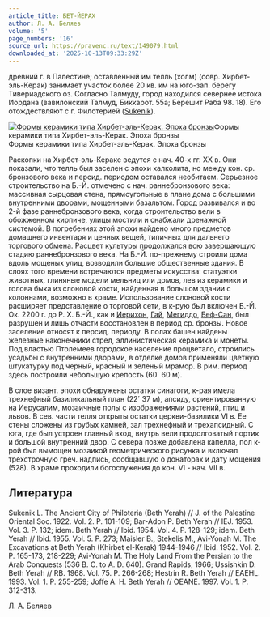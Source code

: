 ```yaml
---
article_title: БЕТ-ЙЕРАХ
author: Л. А. Беляев
volume: '5'
page_numbers: '16'
source_url: https://pravenc.ru/text/149079.html
downloaded_at: '2025-10-13T09:33:29Z'
---
```


древний г. в Палестине; оставленный им телль (холм) (совр. Хирбет-эль-Керак) занимает участок более 20 кв. км на юго-зап. берегу Тивериадского оз. Согласно Талмуду, город находился севернее истока Иордана (вавилонский Талмуд, Биккарот. 55a; Берешит Раба 98. 18). Его отождествляют с г. Филотерией ([Sukenik](https://pravenc.ru/text/Sukenik.html)).

[![Формы керамики типа Хирбет-эль-Керак. Эпоха бронзы](https://pravenc.ru/data/596/456/1234/1i200.jpg "Кликните для увеличения картинки")](https://pravenc.ru/data/596/456/1234/1i400.jpg)Формы керамики типа Хирбет-эль-Керак. Эпоха бронзы  
Формы керамики типа Хирбет-эль-Керак. Эпоха бронзы

Раскопки на Хирбет-эль-Кераке ведутся с нач. 40-х гг. XX в. Они показали, что телль был заселен с эпохи халколита, но между кон. ср. бронзового века и персид. периодом оставался необитаем. Серьезное строительство на Б.-Й. отмечено с нач. раннебронзового века: массивная сырцовая стена, прямоугольные в плане дома с большими внутренними дворами, мощенными базальтом. Город развивался и во 2-й фазе раннебронзового века, когда строительство вели в обожженном кирпиче, улицы мостили и снабжали дренажной системой. В погребениях этой эпохи найдено много предметов домашнего инвентаря и ценных вещей, типичных для дальнего торгового обмена. Расцвет культуры продолжался всю завершающую стадию раннебронзового века. На Б.-Й. по-прежнему строили дома вдоль мощеных улиц, возводили большие общественные здания. В слоях того времени встречаются предметы искусства: статуэтки животных, глиняные модели мельниц или домов, лев из керамики и голова быка из слоновой кости, найденная в большом здании с колоннами, возможно в храме. Использование слоновой кости расширяет представление о торговой сети, в к-рую был включен Б.-Й. Ок. 2200 г. до Р. Х. Б.-Й., как и [Иерихон](https://pravenc.ru/text/Иерихон.html), [Гай](https://pravenc.ru/text/Гай.html), [Мегиддо](https://pravenc.ru/text/Мегиддо.html), [Беф-Сан](https://pravenc.ru/text/Беф-Сан.html), был разрушен и лишь отчасти восстановлен в период ср. бронзы. Новое заселение относят к персид. периоду. В полах башен найдены железные наконечники стрел, эллинистическая керамика и монеты. Под властью Птолемеев городское население процветало, строились усадьбы с внутренними дворами, в отделке домов применяли цветную штукатурку под черный, красный и зеленый мрамор. В рим. период здесь построили небольшую крепость (60´
60 м).

В слое визант. эпохи обнаружены остатки синагоги, к-рая имела трехнефный базиликальный план (22´
37 м), апсиду, ориентированную на Иерусалим, мозаичные полы с изображениями растений, птиц и львов. В сев. части телля открыты остатки церкви-базилики VI в. Ее стены сложены из грубых камней, зал трехнефный и трехапсидный. С юга, где был устроен главный вход, внутрь вели продолговатый портик и большой внутренний двор. С севера позже добавлена капелла, пол к-рой был вымощен мозаикой геометрического рисунка и включал трехстрочную греч. надпись, сообщавшую о донаторах и дату мощения (528). В храме проходили богослужения до кон. VI - нач. VII в.

## Литература

Sukenik L. The Ancient City of Philoteria (Beth Yerah) // J. of the Palestine Oriental Soc. 1922. Vol. 2. P. 101-109; Bar-Adon P. Beth Yerah // IEJ. 1953. Vol. 3. P. 132; idem. Beth Yerah // Ibid. 1954. Vol. 4. P. 128-129; idem. Beth Yerah // Ibid. 1955. Vol. 5. P. 273; Maisler B., Stekelis M., Avi-Yonah M. The Excavations at Beth Yerah (Khirbet el-Kerak) 1944-1946 // Ibid. 1952. Vol. 2. P. 165-173, 218-229; Avi-Yonah M. The Holy Land From the Persian to the Arab Conquests (536 B. C. to A. D. 640). Grand Rapids, 1966; Ussishkin D. Beth Yerah // RB. 1968. Vol. 75. P. 266-268; Hestrin R. Beth Yerah // EAEHL. 1993. Vol. 1. P. 255-259; Joffe A. H. Beth Yerah // OEANE. 1997. Vol. 1. P. 312-313.

Л. А. Беляев
